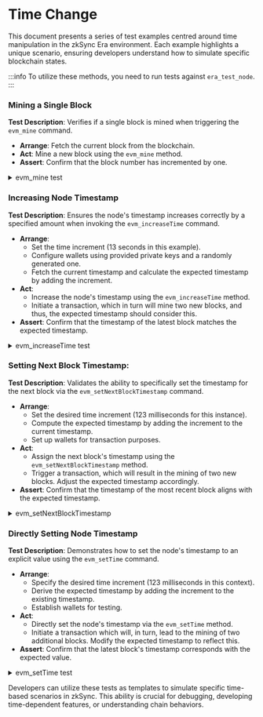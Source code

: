 # Time Change

This document presents a series of test examples centred around time manipulation in the zkSync Era environment. Each
example highlights a unique scenario, ensuring developers understand how to simulate specific blockchain states.

:::info To utilize these methods, you need to run tests against `era_test_node`. :::

### **Mining a Single Block**

**Test Description**: Verifies if a single block is mined when triggering the `evm_mine` command.

- **Arrange**: Fetch the current block from the blockchain.
- **Act**: Mine a new block using the `evm_mine` method.
- **Assert**: Confirm that the block number has incremented by one.

<details>

<summary>evm_mine test</summary>

```typescript
describe('evm_mine', function () {
  it('Should mine one block', async function () {
    // Arrange
    const startingBlock = await provider.getBlock('latest');

    // Act
    await provider.send('evm_mine', []);

    // Assert
    const latestBlock = await provider.getBlock('latest');
    expect(latestBlock.number).to.equal(startingBlock.number + 1);
  });
});
```

</details>

### **Increasing Node Timestamp**

**Test Description**: Ensures the node's timestamp increases correctly by a specified amount when invoking the
`evm_increaseTime` command.

- **Arrange**:
  - Set the time increment (13 seconds in this example).
  - Configure wallets using provided private keys and a randomly generated one.
  - Fetch the current timestamp and calculate the expected timestamp by adding the increment.
- **Act**:
  - Increase the node's timestamp using the `evm_increaseTime` method.
  - Initiate a transaction, which in turn will mine two new blocks, and thus, the expected timestamp should consider
    this.
- **Assert**: Confirm that the timestamp of the latest block matches the expected timestamp.

<details>

<summary>evm_increaseTime test</summary>

```typescript
describe('evm_increaseTime', function () {
  it('Should increase current timestamp of the node', async function () {
    // Arrange
    const timeIncreaseInSeconds = 13;
    const wallet = new Wallet(RichAccounts[0].PrivateKey, provider);
    const userWallet = Wallet.createRandom().connect(provider);
    let expectedTimestamp: number = await provider.send('config_getCurrentTimestamp', []);
    expectedTimestamp += timeIncreaseInSeconds * 1000;

    // Act
    await provider.send('evm_increaseTime', [timeIncreaseInSeconds]);

    await wallet.sendTransaction({
      to: userWallet.address,
      value: ethers.utils.parseEther('0.1'),
    });
    expectedTimestamp += 2; // New transaction will add two blocks

    // Assert
    const newBlockTimestamp = (await provider.getBlock('latest')).timestamp;
    expect(newBlockTimestamp).to.equal(expectedTimestamp);
  });
});
```

</details>

### **Setting Next Block Timestamp:**

**Test Description**: Validates the ability to specifically set the timestamp for the next block via the
`evm_setNextBlockTimestamp` command.

- **Arrange**:
  - Set the desired time increment (123 milliseconds for this instance).
  - Compute the expected timestamp by adding the increment to the current timestamp.
  - Set up wallets for transaction purposes.
- **Act**:
  - Assign the next block's timestamp using the `evm_setNextBlockTimestamp` method.
  - Trigger a transaction, which will result in the mining of two new blocks. Adjust the expected timestamp accordingly.
- **Assert**: Confirm that the timestamp of the most recent block aligns with the expected timestamp.

<details>

<summary>evm_setNextBlockTimestamp</summary>

```typescript
describe('evm_setNextBlockTimestamp', function () {
  it('Should set current timestamp of the node to specific value', async function () {
    // Arrange
    const timeIncreaseInMS = 123;
    let expectedTimestamp: number = await provider.send('config_getCurrentTimestamp', []);
    expectedTimestamp += timeIncreaseInMS;
    const wallet = new Wallet(RichAccounts[0].PrivateKey, provider);
    const userWallet = Wallet.createRandom().connect(provider);

    // Act
    await provider.send('evm_setNextBlockTimestamp', [expectedTimestamp]);

    await wallet.sendTransaction({
      to: userWallet.address,
      value: ethers.utils.parseEther('0.1'),
    });
    expectedTimestamp += 2; // New transaction will add two blocks

    // Assert
    const newBlockTimestamp = (await provider.getBlock('latest')).timestamp;
    expect(newBlockTimestamp).to.equal(expectedTimestamp);
  });
});
```

</details>

### **Directly Setting Node Timestamp**

**Test Description**: Demonstrates how to set the node's timestamp to an explicit value using the `evm_setTime` command.

- **Arrange**:
  - Specify the desired time increment (123 milliseconds in this context).
  - Derive the expected timestamp by adding the increment to the existing timestamp.
  - Establish wallets for testing.
- **Act**:
  - Directly set the node's timestamp via the `evm_setTime` method.
  - Initiate a transaction which will, in turn, lead to the mining of two additional blocks. Modify the expected
    timestamp to reflect this.
- **Assert**: Confirm that the latest block's timestamp corresponds with the expected value.

<details>

<summary>evm_setTime test</summary>

```typescript
describe('evm_setTime', function () {
  it('Should set current timestamp of the node to specific value', async function () {
    // Arrange
    const timeIncreaseInMS = 123;
    let expectedTimestamp: number = await provider.send('config_getCurrentTimestamp', []);
    expectedTimestamp += timeIncreaseInMS;
    const wallet = new Wallet(RichAccounts[0].PrivateKey, provider);
    const userWallet = Wallet.createRandom().connect(provider);

    // Act
    await provider.send('evm_setTime', [expectedTimestamp]);

    await wallet.sendTransaction({
      to: userWallet.address,
      value: ethers.utils.parseEther('0.1'),
    });
    expectedTimestamp += 2; // New transaction will add two blocks

    // Assert
    const newBlockTimestamp = (await provider.getBlock('latest')).timestamp;
    expect(newBlockTimestamp).to.equal(expectedTimestamp);
  });
});
```

</details>

Developers can utilize these tests as templates to simulate specific time-based scenarios in zkSync. This ability is
crucial for debugging, developing time-dependent features, or understanding chain behaviors.
